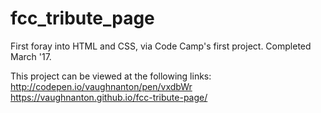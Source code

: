 # fcc_tribute_page
First foray into HTML and CSS, via Code Camp's first project. Completed March '17.

This project can be viewed at the following links:
http://codepen.io/vaughnanton/pen/vxdbWr
https://vaughnanton.github.io/fcc-tribute-page/
